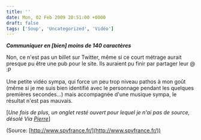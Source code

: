 ```yaml
---
title: ''
date: Mon, 02 Feb 2009 20:51:00 +0000
draft: false
tags: ['Soup', 'Uncategorized', 'Vidéo']
---
```


_**Communiquer en \[bien\] moins de 140 caractères**_

Non, ce n'est pas un billet sur Twitter, même si ce court métrage aurait presque pu être une pub pour le site. Ils auraient pu finir par partager leur @ :P

Une petite vidéo sympa, qui force un peu trop niveau pathos à mon goût (même si je me suis bien identifié avec le personnage pendant les quelques premières secondes…) mais accompagnée d'une musique sympa, le résultat n'est pas mauvais.

\[_Une fois de plus, un onglet resté ouvert pour lequel je n'ai pas de source, désolé Via [Pierre](http://www.spvfrance.fr)_\]

(Source: [http://www.spvfrance.fr/](http://www.spvfrance.fr/))